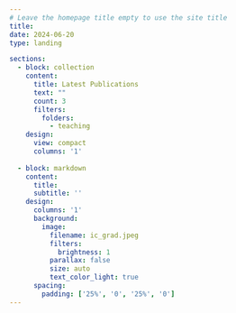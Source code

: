 ```yaml
---
# Leave the homepage title empty to use the site title
title: 
date: 2024-06-20
type: landing

sections:
  - block: collection
    content:
      title: Latest Publications
      text: ""
      count: 3
      filters:
        folders:
          - teaching
    design:
      view: compact
      columns: '1'
      
  - block: markdown
    content:
      title:
      subtitle: ''
    design:
      columns: '1'
      background:
        image: 
          filename: ic_grad.jpeg
          filters:
            brightness: 1
          parallax: false
          size: auto
          text_color_light: true
      spacing:
        padding: ['25%', '0', '25%', '0']
---
```

